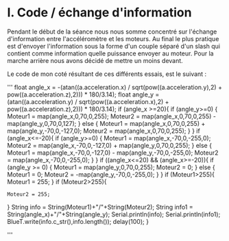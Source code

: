 # I. Code / échange d'information

Pendant le début de la séance nous nous somme concentré sur l'échange d'information entre l'accéléromètre et les moteurs.
Au final le plus pratique est d'envoyer l'information sous la forme d'un couple séparé d'un slash qui contient comme information quelle puissance envoyer au moteur.
Pour la marche arrière nous avons décidé de mettre un moins devant.

Le code de mon coté résultant de ces différents essais, est le suivant :

'''
  float angle_x = -(atan((a.acceleration.x) / sqrt(pow((a.acceleration.y),2) + pow((a.acceleration.z),2))) * 180/3.14);
  float angle_y = (atan((a.acceleration.y) / sqrt(pow((a.acceleration.x),2) + pow((a.acceleration.z),2))) * 180/3.14);
  if (angle_x >=20){
    if (angle_y>=0) {
      Moteur1 = map(angle_x,0,70,0,255);
      Moteur2 = map(angle_x,0,70,0,255) - map(angle_y,0,70,0,127);
    }
    else {
      Moteur1 = map(angle_x,0,70,0,255) + map(angle_y,-70,0,-127,0);
      Moteur2 = map(angle_x,0,70,0,255);
    }
  }
  if (angle_x<=-20){
    if (angle_y>=0) {
      Moteur1 = map(angle_x,-70,0,-255,0);
      Moteur2 = map(angle_x,-70,0,-127,0) + map(angle_y,0,70,0,255);
    }
    else {
      Moteur1 = map(angle_x,-70,0,-127,0) - map(angle_y,-70,0,-255,0);
      Moteur2 = map(angle_x,-70,0,-255,0);
    }
  }
  if ((angle_x<=20) && (angle_x>=-20)){
    if (angle_y >= 0) {
      Moteur1 = map(angle_y,0,70,0,255);
      Moteur2 = 0;
    }
    else {
      Moteur1 = 0;
      Moteur2 = -map(angle_y,-70,0,-255,0);
      }
  }
  if (Moteur1>255){
    Moteur1 = 255;
  }
  if (Moteur2>255){


    
    Moteur2 = 255;
  }
  String info = String(Moteur1)+"/"+String(Moteur2);
  String info1 = String(angle_x)+"/"+String(angle_y);
  Serial.println(info);
  Serial.println(info1);
  BlueT.write(info.c_str(),info.length());
  delay(100);
}

'''
